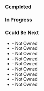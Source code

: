 ### Completed

### In Progress

### Could Be Next

- []() - Not Owned
- []() - Not Owned
- []() - Not Owned
- []() - Not Owned
- []() - Not Owned
- []() - Not Owned
- []() - Not Owned
- []() - Not Owned
- []() - Not Owned